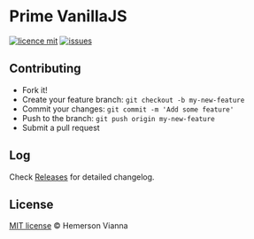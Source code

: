 # Prime VanillaJS

[![licence mit](https://img.shields.io/badge/license-MIT-blue.svg?style=flat-square)](http://hemersonvianna.mit-license.org/)
[![issues](https://img.shields.io/github/issues/prime-solutions/prime-vanillajs.svg?style=flat-square)](https://github.com/prime-solutions/prime-vanillajs/issues)

## Contributing

- Fork it!
- Create your feature branch: `git checkout -b my-new-feature`
- Commit your changes: `git commit -m 'Add some feature'`
- Push to the branch: `git push origin my-new-feature`
- Submit a pull request

## Log

Check [Releases](https://github.com/prime-solutions/prime-vanillajs/releases) for detailed changelog.

## License

[MIT license](http://hemersonvianna.mit-license.org/) © Hemerson Vianna
